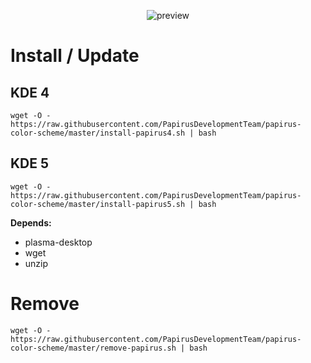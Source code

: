 <p align="center">
  <img src="https://raw.githubusercontent.com/PapirusDevelopmentTeam/papirus-color-scheme/master/preview.png" alt="preview"/>
</p>

# Install / Update
## KDE 4
```
wget -O - https://raw.githubusercontent.com/PapirusDevelopmentTeam/papirus-color-scheme/master/install-papirus4.sh | bash
```
## KDE 5
```
wget -O - https://raw.githubusercontent.com/PapirusDevelopmentTeam/papirus-color-scheme/master/install-papirus5.sh | bash
```
**Depends:**
- plasma-desktop
- wget
- unzip

# Remove
```
wget -O - https://raw.githubusercontent.com/PapirusDevelopmentTeam/papirus-color-scheme/master/remove-papirus.sh | bash
```
